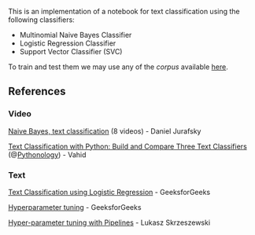 This is an implementation of a notebook for text classification using the following classifiers:
* Multinomial Naive Bayes Classifier
* Logistic Regression Classifier
* Support Vector Classifier (SVC)

To train and test them we may use any of the _corpus_ available [here](https://github.com/ragero/text-collections/tree/master/complete_texts_csvs).

## References
### Video
[Naive Bayes, text classification](https://www.youtube.com/watch?v=Y1j_J53k7fo&list=PLaZQkZp6WhWxU3kA6wV0nb5dY1SXDEKWH) (8 videos) - Daniel Jurafsky

[Text Classification with Python: Build and Compare Three Text Classifiers](https://www.youtube.com/watch?v=eOu-h_XxjHQ) (@[Pythonology](https://www.youtube.com/@Pythonology)) - Vahid

### Text
[Text Classification using Logistic Regression](https://www.geeksforgeeks.org/text-classification-using-logistic-regression/) - GeeksforGeeks

[Hyperparameter tuning](https://www.geeksforgeeks.org/hyperparameter-tuning/) - GeeksforGeeks

[Hyper-parameter tuning with Pipelines](https://medium.com/@kocur4d/hyper-parameter-tuning-with-pipelines-5310aff069d6) - Lukasz Skrzeszewski
